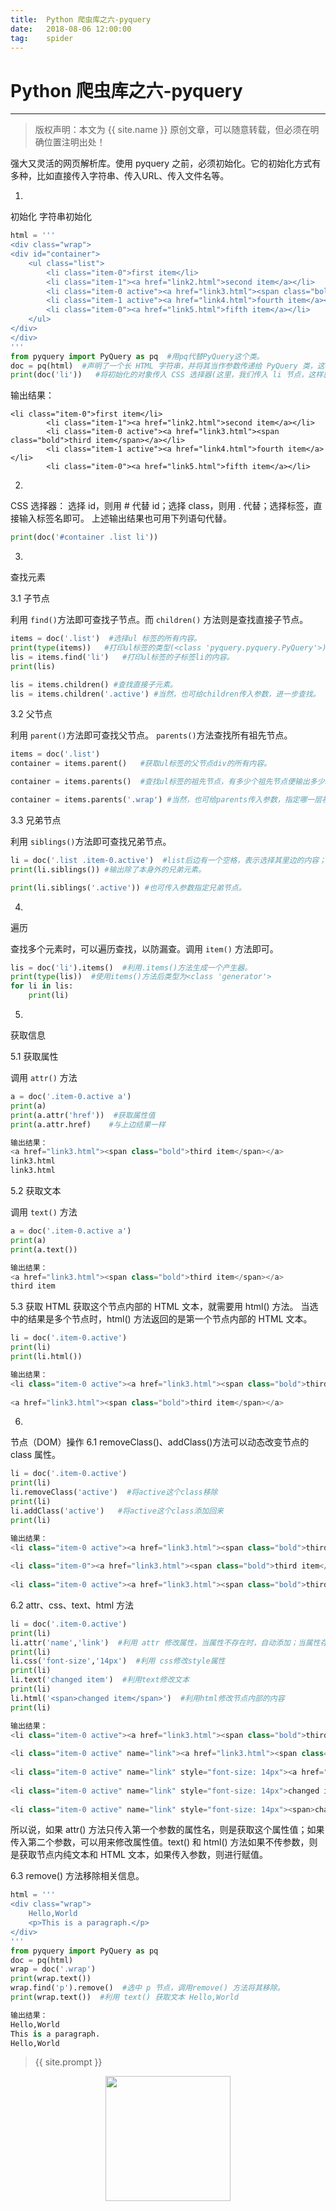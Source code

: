 ```yaml
---             
title:  Python 爬虫库之六-pyquery
date:   2018-08-06 12:00:00
tag:    spider
---
```

# Python 爬虫库之六-pyquery

***
> 版权声明：本文为 {{ site.name }} 原创文章，可以随意转载，但必须在明确位置注明出处！

强大又灵活的网页解析库。使用 pyquery 之前，必须初始化。它的初始化方式有多种，比如直接传入字符串、传入URL、传入文件名等。

1.
初始化
字符串初始化

```python
html = '''
<div class="wrap">
<div id="container">
    <ul class="list">
        <li class="item-0">first item</li>
        <li class="item-1"><a href="link2.html">second item</a></li>
        <li class="item-0 active"><a href="link3.html"><span class="bold">third item</span></a></li>
        <li class="item-1 active"><a href="link4.html">fourth item</a></li>
        <li class="item-0"><a href="link5.html">fifth item</a></li>
    </ul>
</div>
</div>
'''
from pyquery import PyQuery as pq  #用pq代替PyQuery这个类。
doc = pq(html)  #声明了一个长 HTML 字符串，并将其当作参数传递给 PyQuery 类，这样就成功完成了初始化。
print(doc('li'))   #将初始化的对象传入 CSS 选择器(这里，我们传入 li 节点，这样就可以选择所有的 li 节点)。
```
输出结果：
```
<li class="item-0">first item</li>
        <li class="item-1"><a href="link2.html">second item</a></li>
        <li class="item-0 active"><a href="link3.html"><span class="bold">third item</span></a></li>
        <li class="item-1 active"><a href="link4.html">fourth item</a></li>
        <li class="item-0"><a href="link5.html">fifth item</a></li>
```

2.
CSS 选择器：
选择 id，则用 # 代替 id；选择 class，则用 . 代替；选择标签，直接输入标签名即可。
上述输出结果也可用下列语句代替。
```python
print(doc('#container .list li'))
```

3.
查找元素

3.1 子节点

利用 `find()`方法即可查找子节点。而 `children()` 方法则是查找直接子节点。
```python
items = doc('.list')  #选择ul 标签的所有内容。
print(type(items))   #打印ul标签的类型(<class 'pyquery.pyquery.PyQuery'>)
lis = items.find('li')   #打印ul标签的子标签li的内容。
print(lis)
```
```python
lis = items.children() #查找直接子元素。
lis = items.children('.active') #当然，也可给children传入参数，进一步查找。
```
3.2 父节点

利用 `parent()`方法即可查找父节点。 `parents()`方法查找所有祖先节点。
```python
items = doc('.list') 
container = items.parent()   #获取ul标签的父节点div的所有内容。
```
```python
container = items.parents()  #查找ul标签的祖先节点，有多少个祖先节点便输出多少次。

container = items.parents('.wrap') #当然，也可给parents传入参数，指定哪一层祖先节点。
```

3.3 兄弟节点

利用 `siblings()`方法即可查找兄弟节点。
```python
li = doc('.list .item-0.active')  #list后边有一个空格，表示选择其里边的内容；activer前边没空格，表示与前边内容并列的意思。
print(li.siblings()) #输出除了本身外的兄弟元素。

print(li.siblings('.active')) #也可传入参数指定兄弟节点。
```

4.
遍历

查找多个元素时，可以遍历查找，以防漏查。调用 `item()` 方法即可。
```python
lis = doc('li').items()  #利用.items()方法生成一个产生器。
print(type(lis))  #使用items()方法后类型为<class 'generator'>
for li in lis:
    print(li)
```

5.
获取信息

5.1 获取属性

调用 `attr()` 方法
```python
a = doc('.item-0.active a')
print(a)
print(a.attr('href'))  #获取属性值
print(a.attr.href)    #与上边结果一样

输出结果：
<a href="link3.html"><span class="bold">third item</span></a>
link3.html
link3.html
```

5.2 获取文本

调用 `text()` 方法

```python
a = doc('.item-0.active a')
print(a)
print(a.text())

输出结果：
<a href="link3.html"><span class="bold">third item</span></a>
third item
```

5.3 获取 HTML
获取这个节点内部的 HTML 文本，就需要用 html() 方法。
当选中的结果是多个节点时，html() 方法返回的是第一个节点内部的 HTML 文本。
```python
li = doc('.item-0.active')
print(li)
print(li.html())

输出结果：
<li class="item-0 active"><a href="link3.html"><span class="bold">third item</span></a></li>
        
<a href="link3.html"><span class="bold">third item</span></a>
```

6.
节点（DOM）操作
6.1 removeClass()、addClass()方法可以动态改变节点的 class 属性。
```python
li = doc('.item-0.active')
print(li)
li.removeClass('active')  #将active这个class移除
print(li)
li.addClass('active')   #将active这个class添加回来
print(li)

输出结果：
<li class="item-0 active"><a href="link3.html"><span class="bold">third item</span></a></li>
        
<li class="item-0"><a href="link3.html"><span class="bold">third item</span></a></li>
        
<li class="item-0 active"><a href="link3.html"><span class="bold">third item</span></a></li>
```

6.2 attr、css、text、html 方法
```python
li = doc('.item-0.active')
print(li)
li.attr('name','link')  #利用 attr 修改属性，当属性不存在时，自动添加；当属性存在时，则修改为设定值。
print(li)
li.css('font-size','14px')  #利用 css修改style属性
print(li)
li.text('changed item')  #利用text修改文本
print(li)
li.html('<span>changed item</span>')  #利用html修改节点内部的内容
print(li)

输出结果：
<li class="item-0 active"><a href="link3.html"><span class="bold">third item</span></a></li>
        
<li class="item-0 active" name="link"><a href="link3.html"><span class="bold">third item</span></a></li>
        
<li class="item-0 active" name="link" style="font-size: 14px"><a href="link3.html"><span class="bold">third item</span></a></li>
        
<li class="item-0 active" name="link" style="font-size: 14px">changed item</li>
        
<li class="item-0 active" name="link" style="font-size: 14px"><span>changed item</span></li>
```
所以说，如果 attr() 方法只传入第一个参数的属性名，则是获取这个属性值；如果传入第二个参数，可以用来修改属性值。text() 和 html() 方法如果不传参数，则是获取节点内纯文本和 HTML 文本，如果传入参数，则进行赋值。

6.3 remove() 方法移除相关信息。
```python
html = '''
<div class="wrap">
    Hello,World
    <p>This is a paragraph.</p>
</div>
'''
from pyquery import PyQuery as pq
doc = pq(html)
wrap = doc('.wrap')
print(wrap.text())
wrap.find('p').remove()  #选中 p 节点，调用remove() 方法将其移除。
print(wrap.text())  #利用 text() 获取文本 Hello,World

输出结果：
Hello,World
This is a paragraph.
Hello,World
```

> {{ site.prompt }}

<div  align="center">
<img src="https://rengui520.github.io/images/wechart.jpg" width = "200" height = "200"/>